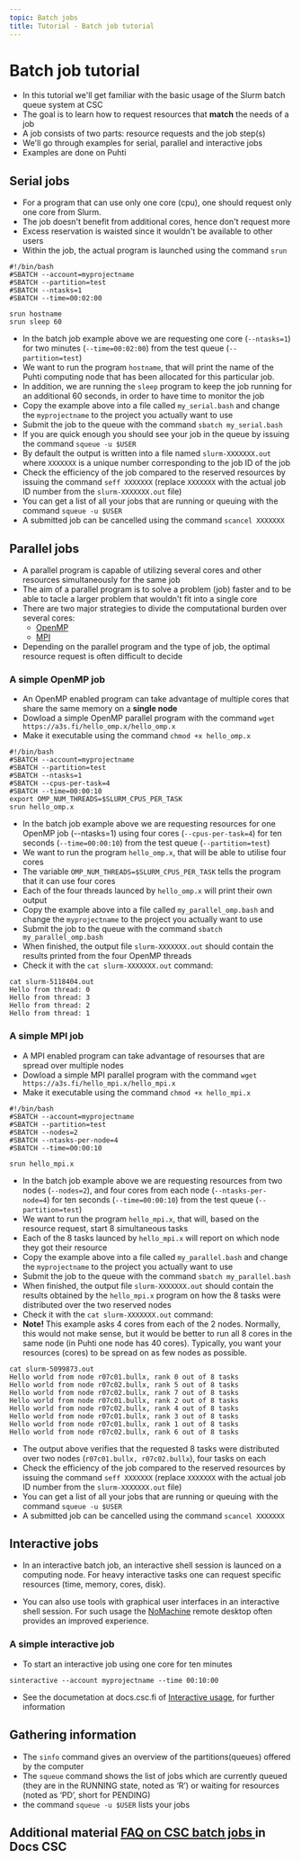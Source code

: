 ```yaml
---
topic: Batch jobs
title: Tutorial - Batch job tutorial
---
```


# Batch job tutorial

- In this tutorial we'll get familiar with the basic usage of the Slurm batch queue system at CSC
- The goal is to learn how to request resources that **match** the needs of a job  
- A job consists of two parts: resource requests and the job step(s)
- We'll go through examples for serial, parallel and interactive jobs
- Examples are done on Puhti 

## Serial jobs

- For a program that can use only one core (cpu), one should request only one core from Slurm. 
- The job doesn't benefit from additional cores, hence don't request more 
- Excess reservation is waisted since it wouldn't be available to other users
- Within the job, the actual program is launched using the command `srun` 

```text 
#!/bin/bash
#SBATCH --account=myprojectname
#SBATCH --partition=test
#SBATCH --ntasks=1
#SBATCH --time=00:02:00

srun hostname
srun sleep 60
```
- In the batch job example above we are requesting one core (`--ntasks=1`) for two minutes (`--time=00:02:00`) from the test queue (`--partition=test`)
- We want to run the program `hostname`, that will print the name of the Puhti computing node that has been allocated for this particular job.
- In addition, we are running the `sleep` program to keep the job running for an additional 60 seconds, in order to have time to monitor the job
- Copy the example above into a file called `my_serial.bash` and change the `myprojectname` to the project you actually want to use
- Submit the job to the queue with the command `sbatch my_serial.bash`  
- If you are quick enough you should see your job in the queue by issuing the command `squeue -u $USER` 
- By default the output is written into a file named `slurm-XXXXXXX.out` where `XXXXXXX` is a unique number corresponding to the job ID of the job 
- Check the efficiency of the job compared to the reserved resources by issuing the command `seff XXXXXXX` (replace `XXXXXXX` with the actual  job ID number from the `slurm-XXXXXXX.out` file) 
- You can get a list of all your jobs that are running or queuing with the command `squeue -u $USER`
- A submitted job can be cancelled using the command `scancel XXXXXXX` 

## Parallel jobs
- A parallel program is capable of utilizing several cores and other resources simultaneously for the same job
- The aim of a parallel program is to solve a problem (job) faster and to be able to tacle a larger problem that wouldn't fit into a single core
- There are two major strategies to divide the computational burden over several cores:
  - [OpenMP](https://e-learn.csc.fi/pluginfile.php/3007/mod_resource/content/1/09-OpenMP-intro.pdf) 
  - [MPI](https://e-learn.csc.fi/pluginfile.php/2997/mod_resource/content/1/04-intro-to-mpi.pdf)
- Depending on the parallel program and the type of job, the optimal resource request is often difficult to decide

### A simple OpenMP job
- An OpenMP enabled program can take advantage of multiple cores that share the same memory on a **single node** 
- Dowload a simple OpenMP parallel program with the command `wget https://a3s.fi/hello_omp.x/hello_omp.x`
- Make it executable using the command `chmod +x hello_omp.x` 

```text
#!/bin/bash
#SBATCH --account=myprojectname
#SBATCH --partition=test
#SBATCH --ntasks=1
#SBATCH --cpus-per-task=4
#SBATCH --time=00:00:10
export OMP_NUM_THREADS=$SLURM_CPUS_PER_TASK
srun hello_omp.x
```
- In the batch job example above we are requesting resources for one OpenMP job (--ntasks=1) using four cores (`--cpus-per-task=4`) for ten seconds (`--time=00:00:10`) from the test queue (`--partition=test`)
- We want to run the program `hello_omp.x`, that will be able to utilise four cores
- The variable `OMP_NUM_THREADS=$SLURM_CPUS_PER_TASK` tells the program that it can use four cores   
- Each of the four threads launced by `hello_omp.x` will print their own output 
- Copy the example above into a file called `my_parallel_omp.bash` and change the `myprojectname` to the project you actually want to use
- Submit the job to the queue with the command `sbatch my_parallel_omp.bash`
- When finished, the output file `slurm-XXXXXXX.out` should contain the results printed from the four OpenMP threads 
- Check it with the `cat slurm-XXXXXXX.out` command:

```text
cat slurm-5118404.out
Hello from thread: 0
Hello from thread: 3
Hello from thread: 2
Hello from thread: 1
```

### A simple MPI job
- A MPI enabled program can take advantage of resourses that are spread over multiple nodes 
- Dowload a simple MPI parallel program with the command 
  `wget https://a3s.fi/hello_mpi.x/hello_mpi.x`
- Make it executable using the command `chmod +x hello_mpi.x` 

```text
#!/bin/bash
#SBATCH --account=myprojectname
#SBATCH --partition=test
#SBATCH --nodes=2
#SBATCH --ntasks-per-node=4
#SBATCH --time=00:00:10

srun hello_mpi.x
```

- In the batch job example above we are requesting resources from two nodes (`--nodes=2`), and four cores from each node (`--ntasks-per-node=4`) for ten seconds (`--time=00:00:10`) from the test queue (`--partition=test`)
- We want to run the program `hello_mpi.x`, that will, based on the resource request, start 8 simultaneous tasks  
- Each of the 8 tasks launced by `hello_mpi.x` will report on which node they got their resource 
- Copy the example above into a file called `my_parallel.bash` and change the `myprojectname` to the project you actually want to use
- Submit the job to the queue with the command `sbatch my_parallel.bash`
- When finished, the output file `slurm-XXXXXXX.out` should contain the results obtained by the `hello_mpi.x` program on how the 8 tasks were distributed over the two reserved nodes
- Check it with the `cat slurm-XXXXXXX.out` command:
- **Note!** This example asks 4 cores from each of the 2 nodes. Normally, this would not make sense, but it would be better to run all 8 cores in the same node (in Puhti one node has 40 cores). Typically, you want your resources (cores) to be spread on as few nodes as possible.
```text
cat slurm-5099873.out
Hello world from node r07c01.bullx, rank 0 out of 8 tasks
Hello world from node r07c02.bullx, rank 5 out of 8 tasks
Hello world from node r07c02.bullx, rank 7 out of 8 tasks
Hello world from node r07c01.bullx, rank 2 out of 8 tasks
Hello world from node r07c02.bullx, rank 4 out of 8 tasks
Hello world from node r07c01.bullx, rank 3 out of 8 tasks
Hello world from node r07c01.bullx, rank 1 out of 8 tasks
Hello world from node r07c02.bullx, rank 6 out of 8 tasks
```
- The output above verifies that the requested 8 tasks were distributed over two nodes (`r07c01.bullx, r07c02.bullx`), four tasks on each
- Check the efficiency of the job compared to the reserved resources by issuing the command `seff XXXXXXX` (replace `XXXXXXX` with the actual  job ID number from the `slurm-XXXXXXX.out` file)
- You can get a list of all your jobs that are running or queuing with the command `squeue -u $USER`
- A submitted job can be cancelled using the command `scancel XXXXXXX` 

## Interactive jobs
- In an interactive batch job, an interactive shell session is launced on a computing node. For heavy interactive tasks one can request specific resources (time, memory, cores, disk). 

- You can also use tools with graphical user interfaces in an interactive shell session. For such usage the [NoMachine](https://docs.csc.fi/support/tutorials/nomachine-usage/) remote desktop often provides an improved experience.  

### A simple interactive job 

- To start an interactive job using one core for ten minutes
```text
sinteractive --account myprojectname --time 00:10:00
```
- See the documetation at docs.csc.fi of [Interactive usage](https://docs.csc.fi/computing/running/interactive-usage/), for further information


## Gathering information
- The `sinfo` command gives an overview of the partitions(queues) offered by the computer
- The `squeue` command shows the list of jobs which are currently queued (they are in the RUNNING state, noted as ‘R’) or waiting for resources (noted as ‘PD’, short for PENDING)
- the command `squeue -u $USER` lists your jobs 
 
## Additional material [FAQ on CSC batch jobs ](https://docs.csc.fi/support/faq/#batch-jobs) in Docs CSC
